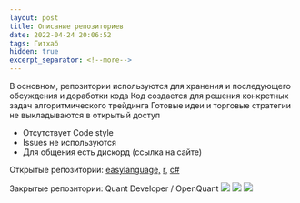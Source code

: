 ```yaml
---
layout: post
title: Описание репозиториев
date: 2022-04-24 20:06:52
tags: Гитхаб
hidden: true
excerpt_separator: <!--more-->
---
```

В основном, репозитории используются для хранения и последующего обсуждения и доработки кода
Код создается для решения конкретных задач алгоритмического трейдинга
Готовые идеи и торговые стратегии не выкладываются в открытый доступ

<!--more-->


* Отсутствует Code style
* Issues не используются
* Для общения есть дискорд (ссылка на сайте)

Открытые репозитории: 
<a href="https://github.com/Ragve-hub/EasyLanguage-code" target="">easylanguage,</a> 
<a href="https://github.com/Ragve-hub/R-code " target="">r,</a> 
<a href="https://github.com/Ragve-hub/CSharpe-code " target="">c#</a> 

Закрытые репозитории:
Quant Developer / OpenQuant
 ![](https://github-profile-summary-cards.vercel.app/api/cards/profile-details?username=ragve-hub&theme=default)
 ![](https://github-profile-summary-cards.vercel.app/api/cards/stats?username=ragve-hub&theme=default)
 ![](https://github-profile-summary-cards.vercel.app/api/cards/productive-time?username=ragve-hub&theme=default)

